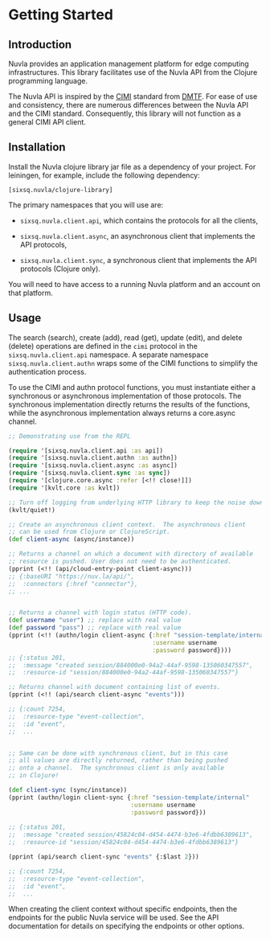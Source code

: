 # Getting Started

## Introduction

Nuvla provides an application management platform for edge computing
infrastructures. This library facilitates use of the Nuvla API from
the Clojure programming language.

The Nuvla API is inspired by the
[CIMI](https://www.dmtf.org/standards/cloud) standard from
[DMTF](http://dmtf.org).  For ease of use and consistency, there are
numerous differences between the Nuvla API and the CIMI standard.
Consequently, this library will not function as a general CIMI API
client.

## Installation

Install the Nuvla clojure library jar file as a dependency of your
project. For leiningen, for example, include the following dependency:

```
[sixsq.nuvla/clojure-library]
```

The primary namespaces that you will use are:

 - `sixsq.nuvla.client.api`, which contains the protocols for all the
   clients,

 - `sixsq.nuvla.client.async`, an asynchronous client that implements
   the API protocols,

 - `sixsq.nuvla.client.sync`, a synchronous client that implements the
   API protocols (Clojure only).

You will need to have access to a running Nuvla platform and an
account on that platform.

## Usage

The search (search), create (add), read (get), update (edit), and
delete (delete) operations are defined in the `cimi` protocol in the
`sixsq.nuvla.client.api` namespace.  A separate namespace
`sixsq.nuvla.client.authn` wraps some of the CIMI functions to
simplify the authentication process.

To use the CIMI and authn protocol functions, you must instantiate either
a synchronous or asynchronous implementation of those protocols.  The
synchronous implementation directly returns the results of the
functions, while the asynchronous implementation always returns a
core.async channel.

```clojure
;; Demonstrating use from the REPL

(require '[sixsq.nuvla.client.api :as api])
(require '[sixsq.nuvla.client.authn :as authn])
(require '[sixsq.nuvla.client.async :as async])
(require '[sixsq.nuvla.client.sync :as sync])
(require '[clojure.core.async :refer [<!! close!]])
(require '[kvlt.core :as kvlt])

;; Turn off logging from underlying HTTP library to keep the noise down.
(kvlt/quiet!)

;; Create an asynchronous client context.  The asynchronous client
;; can be used from Clojure or ClojureScript.
(def client-async (async/instance))

;; Returns a channel on which a document with directory of available
;; resource is pushed. User does not need to be authenticated.
(pprint (<!! (api/cloud-entry-point client-async)))
;; {:baseURI "https://nuv.la/api/",
;;  :connectors {:href "connector"},
;; ...


;; Returns a channel with login status (HTTP code).
(def username "user") ;; replace with real value
(def password "pass") ;; replace with real value
(pprint (<!! (authn/login client-async {:href "session-template/internal"
                                        :username username
                                        :password password})))
;; {:status 201,
;;  :message "created session/884000e0-94a2-44af-9598-135060347557",
;;  :resource-id "session/884000e0-94a2-44af-9598-135060347557"}

;; Returns channel with document containing list of events.
(pprint (<!! (api/search client-async "events")))

;; {:count 7254,
;;  :resource-type "event-collection",
;;  :id "event",
;;  ...


;; Same can be done with synchronous client, but in this case
;; all values are directly returned, rather than being pushed
;; onto a channel.  The synchronous client is only available 
;; in Clojure!

(def client-sync (sync/instance))
(pprint (authn/login client-sync {:href "session-template/internal"
                                  :username username
                                  :password password}))
                                  
;; {:status 201,
;;  :message "created session/45824c04-d454-4474-b3e6-4fdbb6389613",
;;  :resource-id "session/45824c04-d454-4474-b3e6-4fdbb6389613"}

(pprint (api/search client-sync "events" {:$last 2}))

;; {:count 7254,
;;  :resource-type "event-collection",
;;  :id "event",
;;  ...

```

When creating the client context without specific endpoints, then the
endpoints for the public Nuvla service will be used.  See the API
documentation for details on specifying the endpoints or other
options.
